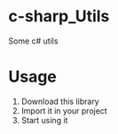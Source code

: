 # c-sharp_Utils
Some c# utils

# Usage
1. Download this library
2. Import it in your project
3. Start using it
